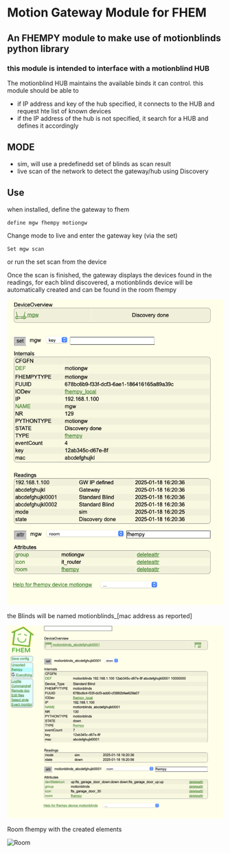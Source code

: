 # Motion Gateway Module for FHEM

## An FHEMPY module to make use of motionblinds python library

### this module is intended to interface with a motionblind HUB

The motionblind HUB maintains the available binds it can control.
this module should be able to
+ if IP address and key of the hub specified, it connects to the HUB and request hte list of known devices
+ if the IP address of the hub is not specified, it search for a HUB and defines it accordingly


## MODE
+ sim, will use a predefinedd set of blinds as scan result
+ live scan of the network to detect the gateway/hub using Discovery

  
## Use

when installed, define the gateway to fhem 

    define mgw fhempy motiongw


Change mode to live and enter the gateway key (via the set)

    Set mgw scan 

or run the set scan from the device

Once the scan is finished, the gateway displays the devices found in the readings, for each blind discovered, a motionblinds device will be automatically created and can be found in the room fhempy

![gateway reporting the devices](images/gateway.png)

the Blinds will be named motionblinds_[mac address as reported]

![Blind fhem device](images/blind.png)

Room fhempy with the created elements

![Room](images/room_fhempy.png)
